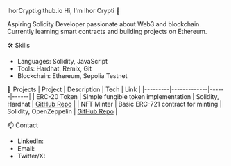 IhorCrypti.github.io
Hi, I'm Ihor Crypti 👋

Aspiring Solidity Developer passionate about Web3 and blockchain. Currently learning smart contracts and building projects on Ethereum.

🛠️ Skills
- Languages: Solidity, JavaScript
- Tools: Hardhat, Remix, Git
- Blockchain: Ethereum, Sepolia Testnet

🚀 Projects
| Project | Description | Tech | Link |
|---------|-------------|------|------|
| ERC-20 Token | Simple fungible token implementation | Solidity, Hardhat | [GitHub Repo](link) |
| NFT Minter | Basic ERC-721 contract for minting | Solidity, OpenZeppelin | [GitHub Repo](link) |

📫 Contact
- LinkedIn:
- Email: 
- Twitter/X: 

